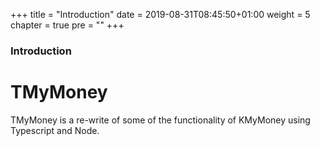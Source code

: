 +++
title = "Introduction"
date = 2019-08-31T08:45:50+01:00
weight = 5
chapter = true
pre = "<b></b>"
+++

### Introduction

# TMyMoney

TMyMoney is a re-write of some of the functionality of KMyMoney using Typescript and Node.